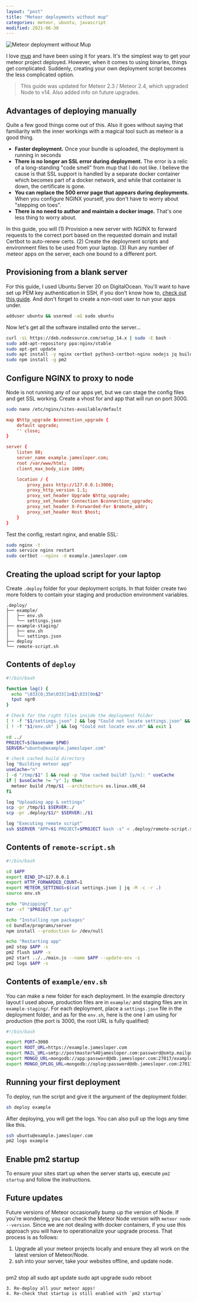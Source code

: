 ```yaml
---
layout: "post"
title: "Meteor deployments without mup"
categories: meteor, ubuntu, javascript 
modified: 2021-06-30
---
```


<img src="/assets/meteor-deployment.png" alt="Meteor deployment without Mup" class="banner"/>

I love [mup](http://meteor-up.com/) and have been using it for years. It's the simplest way to get your meteor project deployed. However, when it comes to using binaries, things get complicated. Suddenly, creating your own deployment script becomes the less complicated option.

<!--more-->

> This guide was updated for Meteor 2.3 / Meteor 2.4, which upgraded Node to v14. Also added info on future upgrades.

## Advantages of deploying manually

Quite a few good things come out of this. Also it goes without saying that familiarity with the inner workings with a magical tool such as meteor is a good thing.

- **Faster deployment.** Once your bundle is uploaded, the deployment is running in seconds
- **There is no longer an SSL error during deployment.** The error is a relic of a long-standing "code smell" from mup that I do not like. I believe the cause is that SSL support is handled by a separate docker container which becomes part of a docker network, and while that container is down, the certificate is gone.
- **You can replace the 500 error page that appears during deployments.** When you configure NGINX yourself, you don't have to worry about "stepping on toes".
- **There is no need to author and maintain a docker image.** That's one less thing to worry about.

In this guide, you will (1) Provision a new server with NGINX to forward requests to the correct port based on the requested domain and install Certbot to auto-renew certs. (2) Create the deployment scripts and environment files to be used from your laptop. (3) Run any number of meteor apps on the server, each one bound to a different port.

## Provisioning from a blank server

For this guide, I used Ubuntu Server 20 on DigitalOcean. You'll want to have set up PEM key authentication in SSH, if you don't know how to, [check out this guide](https://www.digitalocean.com/community/tutorials/how-to-set-up-ssh-keys-on-ubuntu-20-04). And don't forget to create a non-root user to run your apps under.

``` bash
adduser ubuntu && usermod -aG sudo ubuntu
```

Now let's get all the software installed onto the server...

``` bash
curl -sL https://deb.nodesource.com/setup_14.x | sudo -E bash -
sudo add-apt-repository ppa:nginx/stable
sudo apt-get update
sudo apt install -y nginx certbot python3-certbot-nginx nodejs jq build-essential
sudo npm install -g pm2
```

## Configure NGINX to proxy to node

Node is not running any of our apps yet, but we can stage the config files and get SSL working. Create a vhost for and app that will run on port 3000.

``` bash
sudo nano /etc/nginx/sites-available/default
```

``` conf
map $http_upgrade $connection_upgrade {
    default upgrade;
    '' close;
}

server {
    listen 80;
    server_name example.jamesloper.com;
    root /var/www/html;
    client_max_body_size 100M;

    location / {
        proxy_pass http://127.0.0.1:3000;
        proxy_http_version 1.1;
        proxy_set_header Upgrade $http_upgrade;
        proxy_set_header Connection $connection_upgrade;
        proxy_set_header X-Forwarded-For $remote_addr;
        proxy_set_header Host $host;
    }
}
```

Test the config, restart nginx, and enable SSL:

``` bash
sudo nginx -t
sudo service nginx restart
sudo certbot --nginx -d example.jamesloper.com
```

## Creating the upload script for your laptop

Create `.deploy` folder for your deployment scripts. In that folder create two more folders to contain your staging and production environment variables.

```
.deploy/
├── example/
│   ├── env.sh
│   └── settings.json
├── example-staging/
│   ├── env.sh
│   └── settings.json
├── deploy
└── remote-script.sh
```

## Contents of `deploy`

``` bash
#!/bin/bash

function log() {
  echo "\033[0;35m\033[1m$1\033[0m$2"
  tput sgr0
}

# Check for the right files inside the deployment folder
[ ! -f "$1/settings.json" ] && log "Could not locate settings.json" && exit 1
[ ! -f "$1/env.sh" ] && log "Could not locate env.sh" && exit 1

cd ../
PROJECT=$(basename $PWD)
SERVER="ubuntu@example.jamesloper.com"

# check cached build directory
log "Building meteor app"
useCache="n"
[ -d "/tmp/$1" ] && read -p "Use cached build? [y/n]: " useCache
if [ $useCache != "y" ]; then
  meteor build /tmp/$1 --architecture os.linux.x86_64
fi

log "Uploading app & settings"
scp -pr /tmp/$1 $SERVER:./
scp -pr .deploy/$1/* $SERVER:./$1

log "Executing remote script"
ssh $SERVER "APP=$1 PROJECT=$PROJECT bash -s" < .deploy/remote-script.sh
```

## Contents of `remote-script.sh`

``` bash
#!/bin/bash

cd $APP
export BIND_IP=127.0.0.1
export HTTP_FORWARDED_COUNT=1
export METEOR_SETTINGS=$(cat settings.json | jq -M -c -r .)
source env.sh

echo "Unzipping"
tar -xf "$PROJECT.tar.gz"

echo "Installing npm packages"
cd bundle/programs/server
npm install --production &> /dev/null

echo "Restarting app"
pm2 stop $APP -s
pm2 flush $APP -s
pm2 start ../../main.js --name $APP --update-env -s
pm2 logs $APP -s
```

## Contents of `example/env.sh`

You can make a new folder for each deployment. In the example directory layout I used above, production files are in `example/` and staging files are in `example-staging/`. For each deployment, place a `settings.json` file in the deployment folder, and as for the `env.sh`, here is the one I am using for production (the port is 3000, the root URL is fully qualified)

``` bash
#!/bin/bash

export PORT=3000
export ROOT_URL=https://example.jamesloper.com
export MAIL_URL=smtp://postmaster%40jamesloper.com:password@smtp.mailgun.org:587
export MONGO_URL=mongodb://app:password@db.jamesloper.com:27017/example
export MONGO_OPLOG_URL=mongodb://oplog:password@db.jamesloper.com:27017/local?authSource=admin
```

## Running your first deployment

To deploy, run the script and give it the argument of the deployment folder.

``` bash
sh deploy example
```

After deploying, you will get the logs. You can also pull up the logs any time like this.

``` bash
ssh ubuntu@example.jamesloper.com
pm2 logs example
```

## Enable pm2 startup
To ensure your sites start up when the server starts up, execute `pm2 startup` and follow the instructions.

## Future updates

Future versions of Meteor occasionally bump up the version of Node. If you're wondering, you can check the Meteor Node version with `meteor node --version`. Since we are not dealing with docker containers, if you use this approach you will have to operationalize your upgrade process. That process is as follows:

1. Upgrade all your meteor projects locally and ensure they all work on the latest version of Meteor/Node.
2. ssh into your server, take your websites offline, and update node.
   ``` bash
pm2 stop all
sudo apt update
sudo apt upgrade
sudo reboot
```
3. Re-deploy all your meteor apps!
4. Re-check that startup is still enabled with `pm2 startup`